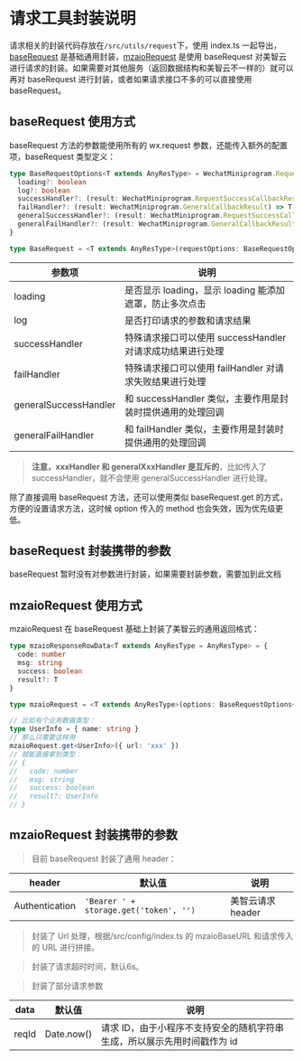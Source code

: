 # 请求工具封装说明

请求相关的封装代码存放在`/src/utils/request`下，使用 index.ts 一起导出，[baseRequest](../src/utils/request/baseRequest.ts) 是基础通用封装，[mzaioRequest](../src/utils/request/mzaioRequest.ts) 是使用 baseRequest 对美智云进行请求的封装。如果需要对其他服务（返回数据结构和美智云不一样的）就可以再对 baseRequest 进行封装，或者如果请求接口不多的可以直接使用 baseRequest。

## baseRequest 使用方式

baseRequest 方法的参数能使用所有的 wx.request 参数，还能传入额外的配置项，baseRequest 类型定义：

```ts
type BaseRequestOptions<T extends AnyResType> = WechatMiniprogram.RequestOption<T> & {
  loading?: boolean
  log?: boolean
  successHandler?: (result: WechatMiniprogram.RequestSuccessCallbackResult<T>) => T
  failHandler?: (result: WechatMiniprogram.GeneralCallbackResult) => T
  generalSuccessHandler?: (result: WechatMiniprogram.RequestSuccessCallbackResult<T>) => T
  generalFailHandler?: (result: WechatMiniprogram.GeneralCallbackResult) => T
}

type BaseRequest = <T extends AnyResType>(requestOptions: BaseRequestOptions<T>) => Promise<T>
```

| 参数项                | 说明                                                       |
| --------------------- | ---------------------------------------------------------- |
| loading               | 是否显示 loading，显示 loading 能添加遮罩，防止多次点击    |
| log                   | 是否打印请求的参数和请求结果                               |
| successHandler        | 特殊请求接口可以使用 successHandler 对请求成功结果进行处理 |
| failHandler           | 特殊请求接口可以使用 failHandler 对请求失败结果进行处理    |
| generalSuccessHandler | 和 successHandler 类似，主要作用是封装时提供通用的处理回调 |
| generalFailHandler    | 和 failHandler 类似，主要作用是封装时提供通用的处理回调    |

> **注意，xxxHandler 和 generalXxxHandler 是互斥的**，比如传入了 successHandler，就不会使用 generalSuccessHandler 进行处理。

除了直接调用 baseRequest 方法，还可以使用类似 baseRequest.get 的方式，方便的设置请求方法，这时候 option 传入的 method 也会失效，因为优先级更低。

## baseRequest 封装携带的参数

baseRequest 暂时没有对参数进行封装，如果需要封装参数，需要加到此文档

## mzaioRequest 使用方式

mzaioRequest 在 baseRequest 基础上封装了美智云的通用返回格式：

```ts
type mzaioResponseRowData<T extends AnyResType = AnyResType> = {
  code: number
  msg: string
  success: boolean
  result?: T
}

type mzaioRequest = <T extends AnyResType>(options: BaseRequestOptions<T>) => Promise<mzaioResponseRowData<T>>

// 比如有个业务数据类型：
type UserInfo = { name: string }
// 那么只需要这样用
mzaioRequest.get<UserInfo>({ url: 'xxx' })
// 就能直接拿到类型：
// {
//   code: number
//   msg: string
//   success: boolean
//   result?: UserInfo
// }
```

## mzaioRequest 封装携带的参数

> 目前 baseRequest 封装了通用 header：

| header | 默认值 | 说明 |
| - | - | - |
| Authentication | `'Bearer ' + storage.get('token', '')` | 美智云请求 header |

> 封装了 Url 处理，根据/src/config/index.ts 的 mzaioBaseURL 和请求传入的 URL 进行拼接。

> 封装了请求超时时间，默认6s。

> 封装了部分请求参数

| data | 默认值 | 说明 |
| - | - | - |
| reqId | Date.now() | 请求 ID，由于小程序不支持安全的随机字符串生成，所以展示先用时间戳作为 id |
